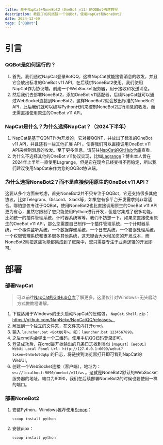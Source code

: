 ```yaml
---
title: 基于NapCat+NoneBot2（OneBot v11）的QQBot搭建教程
description: 教授了如何搭建一个QQBot，使用NapCat和NoneBot2
date: 2024-12-09
tags: ["QQBot"]
---
```


# 引言

### QQBot是如何运行的？
1. 首先，我们通过NapCat登录BotQQ，这样NapCat就能接管消息的收发，并且它会放出标准的OneBot v11 API，在后续供NoneBot2使用。我们使用NapCat作为协议端，创建一个WebSocket服务器，用于接收和发送消息。
2. 然后我们去部署NoneBot2，添加OneBot v11适配器，后续NapCat就可以通过WebSocket连接到NoneBot2，这样NoneBot2就会放出标准的NoneBot2 API，此后我们就可以编写Python代码来控制NoneBot2进行消息的收发，而无需直接使用原生的OneBot v11 API。

### NapCat是什么？为什么选择NapCat？（2024下半年）
1. NapCat是基于QQNT作为开发的，它对接QQNT，并放出了标准的OneBot v11 API，并且还有一些其他扩展 API 。使得我们可以直接调用OneBot v11 API来控制消息的收发。至于更多信息，请前往[NapCat的GitHub仓库](https://github.com/NapNeko/NapCatQQ)查看。
2. 为什么不选择其他的OneBot v11协议实现，比如[Lagrange](https://github.com/LagrangeDev/Lagrange.Core)？博主本人曾在2024年上半年一直使用Lagrange，但是它在现今已经变得不再稳定，所以我们建议使用NapCat来作为您的QQBot协议端。

### 为什么选择NoneBot2？而不是直接使用原生的OneBot v11 API？
这要从多个方面来考虑，首先NoneBot2并不只专注于QQBot，它还支持很多其他协议，比如Telegram、Discord、Slack等，如果您有多平台开发需求则非常适合。哪怕您仅专注于QQBot，使用NoneBot2也比直接调用原生的OneBot v11 API更为省心，虽然它限制了您只能使用Python进行开发，但是它集成了很多功能，比如统一的插件管理系统，计时器系统等等。我们不妨想一下，如果您直接使用原生的OneBot v11 API，那么您需要自己制作一个插件管理系统，一个计时器系统，一个事件监听系统，一个数据存储系统，一个日志系统，一个错误处理系统，一个权限管理系统和很多很多其他系统，这无疑会大大增加您的开发成本，而NoneBot2则把这些功能都集成到了框架中，您只需要专注于业务逻辑的开发即可。

# 部署

### 部署NapCat
> 可以前往[NapCat的GitHub仓库](https://github.com/NapNeko/NapCatQQ)了解更多。这里仅针对Windows+无头启动方式做教程讲解。
1. 下载适用于Windows的无头启动NapCat的压缩包， `NapCat.Shell.zip`：https://github.com/NapNeko/NapCatQQ/releases。
2. 解压到一个独立的文件夹，在文件夹内打开cmd。
3. 输入 `launcher.bat <BotQQ号>`。如：`launcher.bat 1234567890`。
4. 之后cmd内会弹出一个二维码，使用手机QQ扫码登录即可。
5. 登录成功后，在cmd最开始输出的几条日志找到类似 `[NapCat] [WebUi] WebUi Local Panel Url: http://127.0.0.1:6099/webui?token=0h4m4o9dqkp` 的日志，将链接到浏览器打开即可看到NapCat的WebUI。
6. 创建一个WebSocket连接（客户端），地址为： `ws://localhost:9090/onebot/v11/ws` 。这就是NoneBot2默认的WebSocket服务器的地址，端口为9090，我们在后续部署NoneBot2的时候也要使用一样的端口。

### 部署NoneBot2
1. 安装Python，Windows推荐使用[Scoop](https://scoop.sh/)：
    ```shell
    scoop install python
    ```
2. 安装pipx：
    ```shell
    scoop install python
    ```
